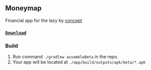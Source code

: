 ## Moneymap

Financial app for the lazy
by [concept](https://www.figma.com/file/FjvhOfJJbaFBtRYMcJVnHm/%D0%94%D0%B5%D0%BD%D1%8C%D0%B3%D0%BE%D0%BF%D0%BB%D0%B0%D0%BD?node-id=0%3A1)

### [**`Download`**](https://github.com/reactivedevelopment/moneymap/releases)

### Build

1. Run command `./gradlew assembleBeta` in the repo.
1. Your app will be located at `./app/build/outputs/apk/beta/*.apk`
